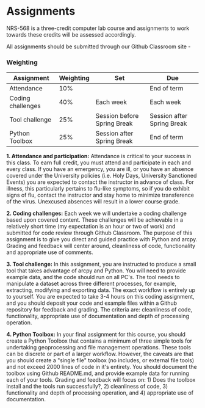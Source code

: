 # Assignments

NRS-568 is a three-credit computer lab course and assignments to work towards these credits will be assessed accordingly.

All assignments should be submitted through our Github Classroom site -

### Weighting

Assignment | Weighting | Set | Due
---------- | --------- | --- | ---
Attendance | 10% | | End of term
Coding challenges | 40% | Each week | Each week
Tool challenge | 25% | Session before Spring Break | Session after Spring Break
Python Toolbox | 25% | Session after Spring Break | End of term

**1. Attendance and participation:** Attendance is critical to your success in this class. To earn full credit, you must attend and participate in each and every class. If you have an emergency, you are ill, or you have an absence covered under the University policies (i.e. Holy Days, University Sanctioned Events) you are expected to contact the instructor in advance of class. For illness, this particularly pertains to flu-like symptoms, so if you do exhibit signs of flu, contact the instructor and stay home to minimize transference of the virus. Unexcused absences will result in a lower course grade.

**2. Coding challenges:** Each week we will undertake a coding challenge based upon covered content. These challenges will be achievable in a relatively short time (my expectation is an hour or two of work) and submitted for code review through Github Classroom. The purpose of this assignment is to give you direct and guided practice with Python and arcpy. Grading and feedback will center around, cleanliness of code, functionality and appropriate use of comments.

**3. Tool challenge:** In this assignment, you are instructed to produce a small tool that takes advantage of arcpy and Python. You will need to provide example data, and the code should run on all PC's. The tool needs to manipulate a dataset across three different processes, for example, extracting, modifying and exporting data. The exact workflow is entirely up to yourself. You are expected to take 3-4 hours on this coding assignment, and you should deposit your code and example files within a Github repository for feedback and grading. The criteria are: cleanliness of code, functionality, appropriate use of documentation and depth of processing operation.

**4. Python Toolbox:** In your final assignment for this course, you should create a Python Toolbox that contains a minimum of three simple tools for undertaking geoprocessing and file management operations. These tools can be discrete or part of a larger workflow. However, the caveats are that you should create a "single file" toolbox (no includes, or external file tools) and not exceed 2000 lines of code in it's entirety. You should document the toolbox using Github README.md, and provide example data for running each of your tools. Grading and feedback will focus on: 1) Does the toolbox install and the tools run successfully?, 2) cleanliness of code, 3) functionality and depth of processing operation, and 4) appropriate use of documentation.
